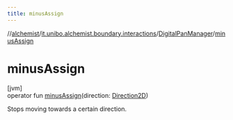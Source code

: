 ```yaml
---
title: minusAssign
---
```

//[alchemist](../../../index.html)/[it.unibo.alchemist.boundary.interactions](../index.html)/[DigitalPanManager](index.html)/[minusAssign](minus-assign.html)



# minusAssign



[jvm]\
operator fun [minusAssign](minus-assign.html)(direction: [Direction2D](../-direction2-d/index.html))



Stops moving towards a certain direction.





